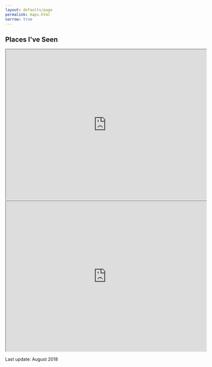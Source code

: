```yaml
---
layout: defaults/page
permalink: maps.html
narrow: true
---
```


## Places I've Seen

<iframe src="https://www.google.com/maps/d/u/0/embed?mid=1owYQsZuqQETo5rvncyTJnme_vLdzmNAI" width="640" height="480"></iframe>

<iframe src="https://www.google.com/maps/d/u/0/embed?mid=15i65eF0OtlPwpaMfiQdV0Z3Z-QzZYLYy" width="640" height="480"></iframe>

Last update: August 2018

